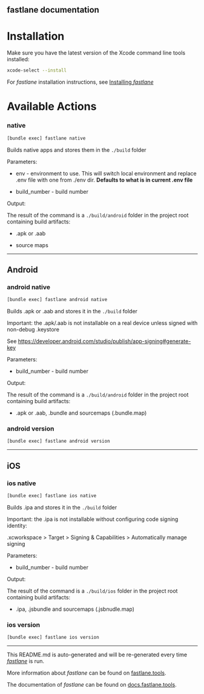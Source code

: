 fastlane documentation
----

# Installation

Make sure you have the latest version of the Xcode command line tools installed:

```sh
xcode-select --install
```

For _fastlane_ installation instructions, see [Installing _fastlane_](https://docs.fastlane.tools/#installing-fastlane)

# Available Actions

### native

```sh
[bundle exec] fastlane native
```

Builds native apps and stores them in the `./build` folder

Parameters:

- env - environment to use. This will switch local environment and replace .env file with one from ./env dir. **Defaults to what is in current .env file**

- build_number - build number

Output:

The result of the command is a `./build/android` folder in the project root containing build artifacts:

- .apk or .aab

- source maps

----


## Android

### android native

```sh
[bundle exec] fastlane android native
```

Builds .apk or .aab and stores it in the `./build` folder

Important: the .apk/.aab is not installable on a real device unless signed with non-debug .keystore

See https://developer.android.com/studio/publish/app-signing#generate-key



Parameters:

- build_number - build number

Output:

The result of the command is a `./build/android` folder in the project root containing build artifacts:

- .apk or .aab, .bundle and sourcemaps (.bundle.map)

### android version

```sh
[bundle exec] fastlane android version
```



----


## iOS

### ios native

```sh
[bundle exec] fastlane ios native
```

Builds .ipa and stores it in the `./build` folder

Important: the .ipa is not installable without configuring code signing identity:

.xcworkspace > Target > Signing & Capabilities > Automatically manage signing



Parameters:

- build_number - build number

Output:

The result of the command is a `./build/ios` folder in the project root containing build artifacts:

- .ipa, .jsbundle and sourcemaps (.jsbnudle.map)

### ios version

```sh
[bundle exec] fastlane ios version
```



----

This README.md is auto-generated and will be re-generated every time [_fastlane_](https://fastlane.tools) is run.

More information about _fastlane_ can be found on [fastlane.tools](https://fastlane.tools).

The documentation of _fastlane_ can be found on [docs.fastlane.tools](https://docs.fastlane.tools).

